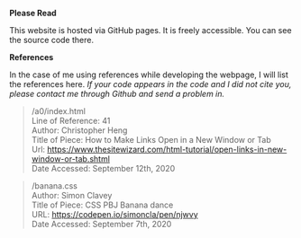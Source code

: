 **Please Read**

This website is hosted via GitHub pages. 
It is freely accessible. You can see the source code there.

**References**

In the case of me using references while developing the webpage, I will list the references here. 
*If your code appears in the code and I did not cite you, please contact me through Github and send a problem in.*


> /a0/index.html <br>
Line of Reference: 41 <br>
Author: Christopher Heng <br>
Title of Piece: How to Make Links Open in a New Window or Tab <br>
Url: https://www.thesitewizard.com/html-tutorial/open-links-in-new-window-or-tab.shtml <br>
Date Accessed: September 12th, 2020 <br>

> /banana.css <br>
Author: Simon Clavey<br>
Title of Piece: CSS PBJ Banana dance <br>
URL: https://codepen.io/simoncla/pen/njwvy <br>
Date Accessed: September 7th, 2020<br>